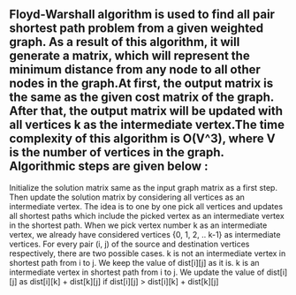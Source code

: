 Floyd-Warshall algorithm is used to find all pair shortest path problem from a given weighted graph. As a result of this algorithm, it will generate a matrix, which will represent the minimum distance from any node to all other nodes in the graph.At first, the output matrix is the same as the given cost matrix of the graph. After that, the output matrix will be updated with all vertices k as the intermediate vertex.The time complexity of this algorithm is O(V^3), where V is the number of vertices in the graph.
Algorithmic steps are given below :
-----------------------------------
Initialize the solution matrix same as the input graph matrix as a first step. 
Then update the solution matrix by considering all vertices as an intermediate vertex. 
The idea is to one by one pick all vertices and updates all shortest paths which include the picked vertex as an intermediate vertex in the shortest path. 
When we pick vertex number k as an intermediate vertex, we already have considered vertices {0, 1, 2, .. k-1} as intermediate vertices. 
For every pair (i, j) of the source and destination vertices respectively, there are two possible cases. 
k is not an intermediate vertex in shortest path from i to j. We keep the value of dist[i][j] as it is. 
k is an intermediate vertex in shortest path from i to j. We update the value of dist[i][j] as dist[i][k] + dist[k][j] if dist[i][j] > dist[i][k] + dist[k][j]
